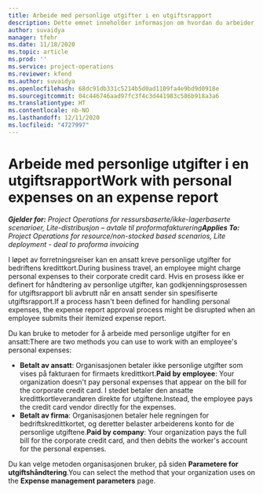 ```yaml
---
title: Arbeide med personlige utgifter i en utgiftsrapport
description: Dette emnet inneholder informasjon om hvordan du arbeider med personlige utgifter som påløper for ansatte når de reiser i forretningsformål.
author: suvaidya
manager: tfehr
ms.date: 11/18/2020
ms.topic: article
ms.prod: ''
ms.service: project-operations
ms.reviewer: kfend
ms.author: suvaidya
ms.openlocfilehash: 68dc91db331c5214b5d0ad1109fa4e9bd9d0918e
ms.sourcegitcommit: 04c446746aad97fc3f4c3d441983c586b918a3a6
ms.translationtype: HT
ms.contentlocale: nb-NO
ms.lasthandoff: 12/11/2020
ms.locfileid: "4727997"
---
```

# <a name="work-with-personal-expenses-on-an-expense-report"></a><span data-ttu-id="ccf9f-103">Arbeide med personlige utgifter i en utgiftsrapport</span><span class="sxs-lookup"><span data-stu-id="ccf9f-103">Work with personal expenses on an expense report</span></span>

<span data-ttu-id="ccf9f-104">_**Gjelder for:** Project Operations for ressursbaserte/ikke-lagerbaserte scenarioer, Lite-distribusjon – avtale til proformafakturering_</span><span class="sxs-lookup"><span data-stu-id="ccf9f-104">_**Applies To:** Project Operations for resource/non-stocked based scenarios, Lite deployment - deal to proforma invoicing_</span></span>

<span data-ttu-id="ccf9f-105">I løpet av forretningsreiser kan en ansatt kreve personlige utgifter for bedriftens kredittkort.</span><span class="sxs-lookup"><span data-stu-id="ccf9f-105">During business travel, an employee might charge personal expenses to their corporate credit card.</span></span> <span data-ttu-id="ccf9f-106">Hvis en prosess ikke er definert for håndtering av personlige utgifter, kan godkjenningsprosessen for utgiftsrapport bli avbrutt når en ansatt sender sin spesifiserte utgiftsrapport.</span><span class="sxs-lookup"><span data-stu-id="ccf9f-106">If a process hasn't been defined for handling personal expenses, the expense report approval process might be disrupted when an employee submits their itemized expense report.</span></span>

<span data-ttu-id="ccf9f-107">Du kan bruke to metoder for å arbeide med personlige utgifter for en ansatt:</span><span class="sxs-lookup"><span data-stu-id="ccf9f-107">There are two methods you can use to work with an employee's personal expenses:</span></span>

  - <span data-ttu-id="ccf9f-108">**Betalt av ansatt**: Organisasjonen betaler ikke personlige utgifter som vises på fakturaen for firmaets kredittkort.</span><span class="sxs-lookup"><span data-stu-id="ccf9f-108">**Paid by employee**: Your organization doesn't pay personal expenses that appear on the bill for the corporate credit card.</span></span> <span data-ttu-id="ccf9f-109">I stedet betaler den ansatte kredittkortleverandøren direkte for utgiftene.</span><span class="sxs-lookup"><span data-stu-id="ccf9f-109">Instead, the employee pays the credit card vendor directly for the expenses.</span></span> 
  - <span data-ttu-id="ccf9f-110">**Betalt av firma**: Organisasjonen betaler hele regningen for bedriftskredittkortet, og deretter belaster arbeiderens konto for de personlige utgiftene.</span><span class="sxs-lookup"><span data-stu-id="ccf9f-110">**Paid by company**: Your organization pays the full bill for the corporate credit card, and then debits the worker's account for the personal expenses.</span></span>

<span data-ttu-id="ccf9f-111">Du kan velge metoden organisasjonen bruker, på siden **Parametere for utgiftshåndtering**.</span><span class="sxs-lookup"><span data-stu-id="ccf9f-111">You can select the method that your organization uses on the **Expense management parameters** page.</span></span>
